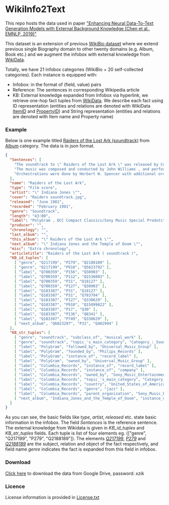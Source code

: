# WikiInfo2Text
This repo hosts the data used in paper ["Enhancing Neural Data-To-Text Generation Models with External Background Knowledge (Chen et al., EMNLP, 2019)"](https://github.com/hitercs/WikiInfo2Text/raw/master/emnlp_19_paper.pdf)

This dataset is an extension of previous [WikiBio dataset](https://github.com/DavidGrangier/wikipedia-biography-dataset) where we extend previous single Biography domain to other twenty domains (e.g. Album, Book etc.) and we augment the infobox with external knowledge from [WikiData](https://www.wikidata.org/wiki/Wikidata:Main_Page).


 Totally, we have 21 infobox categories (WikiBio + 20 self-collected categories). Each instance is equipped with:
* Infobox: in the format of (field, value) pairs
* Reference: The sentences in corresponding Wikipedia article
* KB: External knowledge expanded from Infobox via hyperlink, we retrieve one-hop fact tuples from [WikiData](https://www.wikidata.org/wiki/Wikidata:Main_Page). We describe each fact using ID representation (entities and relations are denoted with WikiData [ItemID](https://www.wikidata.org/wiki/Help:Items) and [PropertyID](https://www.wikidata.org/wiki/Help:Properties)) and String representation (entities and relations are denoted with Item name and Property name)
### Example
Below is one example titled [Raiders of the Lost Ark (soundtrack)](https://en.wikipedia.org/wiki/Raiders_of_the_Lost_Ark_(soundtrack)) from [Album](https://en.wikipedia.org/wiki/Template:Infobox_album) category.
The data is in json format.
```json
{
  "Sentences": [
    "The soundtrack to \" Raiders of the Lost Ark \" was released by Columbia Records in June 1981 .",
    "The music was composed and conducted by John Williams , and performed by the London Symphony Orchestra .",
    "Orchestrations were done by Herbert W. Spencer with additional orchestrations done by Al Woodbury ."
  ],
  "name": "Raiders of the Lost Ark",
  "type": "Film score",
  "artist": "\" Indiana Jones \"",
  "cover": "Raiders soundtrack.jpg",
  "released": "June 1981",
  "recorded": "February 1981",
  "genre": "Soundtrack",
  "length": "43:00",
  "label": "PolyGram , DCC Compact Classics/Sony Music Special Produtcts , Columbia Records ( Original LP Release )",
  "producer": "",
  "chronology": "",
  "last_album": "",
  "this_album": "\" Raiders of the Lost Ark \"",
  "next_album": "\" Indiana Jones and the Temple of Doom \"",
  "misc": "Extra chronology",
  "articletitle": "Raiders of the Lost Ark ( soundtrack )",
  "KB_id_tuples": [
    [ "genre", "Q217199", "P279", "Q2188189" ],
    [ "genre", "Q217199", "P910", "Q5623792" ],
    [ "label", "Q700359", "P156", "Q38903" ],
    [ "label", "Q700359", "P112", "Q1536003" ],
    [ "label", "Q700359", "P31", "Q18127" ],
    [ "label", "Q700359", "P127", "Q38903" ],
    [ "label", "Q183387", "P31", "Q18127" ],
    [ "label", "Q183387", "P31", "Q783794" ],
    [ "label", "Q183387", "P127", "Q330629" ],
    [ "label", "Q183387", "P910", "Q15099822" ],
    [ "label", "Q183387", "P17", "Q30" ],
    [ "label", "Q183387", "P136", "Q8341" ],
    [ "label", "Q183387", "P749", "Q330629" ],
    [ "next_album", "Q6023297", "P31", "Q482994" ]
  ],
  "KB_str_tuples": [
    [ "genre", "soundtrack", "subclass_of", "musical_work" ],
    [ "genre", "soundtrack", "topic_'s_main_category", "Category_:_Soundtracks" ],
    [ "label", "PolyGram", "followed_by", "Universal_Music_Group" ],
    [ "label", "PolyGram", "founded_by", "Philips_Records" ],
    [ "label", "PolyGram", "instance_of", "record_label" ],
    [ "label", "PolyGram", "owned_by", "Universal_Music_Group" ],
    [ "label", "Columbia_Records", "instance_of", "record_label" ],
    [ "label", "Columbia_Records", "instance_of", "company" ],
    [ "label", "Columbia_Records", "owned_by", "Sony_Music_Entertainment" ],
    [ "label", "Columbia_Records", "topic_'s_main_category", "Category_:_Columbia_Records" ],
    [ "label", "Columbia_Records", "country", "United_States_of_America" ],
    [ "label", "Columbia_Records", "genre", "jazz" ],
    [ "label", "Columbia_Records", "parent_organization", "Sony_Music_Entertainment" ],
    [ "next_album", "Indiana_Jones_and_the_Temple_of_Doom", "instance_of", "album" ]
  ]
}
```
As you can see, the basic fields like *type*, *artist*, *released* etc. state basic information in the infobox. The field *Sentences* is the reference sentence. The external knowledge from Wikidata is given in *KB_id_tuples* and *KB_str_tuples* fields. Each tuple is list of four elements eg. (["genre", "Q217199", "P279", "Q2188189"]). The elements [*Q217199*](https://www.wikidata.org/wiki/Q217199), [*P279*](https://www.wikidata.org/wiki/Property:P279) and [*Q2188189*](https://www.wikidata.org/wiki/Q2188189) are the subject, relation and object of the fact respectively, and field name *genre* indicates the fact is expanded from this field in infobox.

### Download
[Click here](https://pan.baidu.com/s/16bSdvB8eDNWFDKwXyWwlWA) to download the data from Google Drive, password: *xzik*

### Licence
License information is provided in [License.txt](https://github.com/hitercs/WikiInfo2Text/blob/master/LICENSE.txt)
